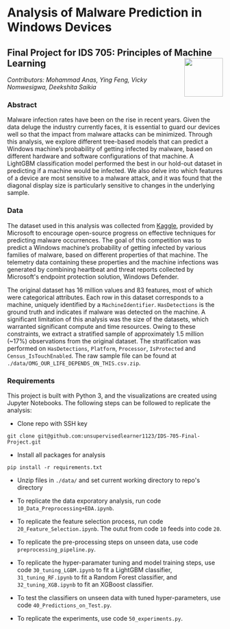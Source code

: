 # Analysis of Malware Prediction in Windows Devices
## Final Project for IDS 705: Principles of Machine Learning <img width=90 align="right" src="https://upload.wikimedia.org/wikipedia/commons/thumb/e/e6/Duke_University_logo.svg/1024px-Duke_University_logo.svg.png">

*Contributors: Mohammad Anas, Ying Feng, Vicky Nomwesigwa, Deekshita Saikia*

### Abstract
Malware infection rates have been on the rise in recent years. Given the data deluge the industry currently faces, it is essential to guard our devices well so that the impact from malware attacks can be minimized. Through this analysis, we explore different tree-based models that can predict a Windows machine’s probability of getting infected by malware, based on different hardware and software configurations of that machine. A LightGBM classification model performed the best in our hold-out dataset in predicting if a machine would be infected. We also delve into which features of a device are most sensitive to a malware attack, and it was found that the diagonal display size is particularly sensitive to changes in the underlying sample.

### Data
The dataset used in this analysis was collected from [Kaggle](https://www.kaggle.com/competitions/microsoft-malware-prediction), provided by Microsoft to encourage open-source progress on effective techniques for predicting malware occurrences. The goal of this competition was to predict a Windows machine’s probability of getting infected by various families of malware, based on different properties of that machine. The telemetry data containing these properties and the machine infections was generated by combining heartbeat and threat reports collected by Microsoft's endpoint protection solution, Windows Defender.

The original dataset has 16 million values and 83 features, most of which were categorical attributes. Each row in this dataset corresponds to a machine, uniquely identified by a `MachineIdentifier`. `HasDetections` is the ground truth and indicates if malware was detected on the machine. A significant limitation of this analysis was the size of the datasets, which warranted significant compute and time resources. Owing to these constraints, we extract a stratified sample of approximately 1.5 million (~17%) observations from the original dataset. The stratification was performed on `HasDetections`, `Platform`, `Processor`, `IsProtected` and `Census_IsTouchEnabled`. The raw sample file can be found at `./data/OMG_OUR_LIFE_DEPENDS_ON_THIS.csv.zip`.

### Requirements
This project is built with Python 3, and the visualizations are created using Jupyter Notebooks. The following steps can be followed to replicate the analysis:

* Clone repo with SSH key
```
git clone git@github.com:unsupervisedlearner1123/IDS-705-Final-Project.git
```

* Install all packages for analysis
```
pip install -r requirements.txt
```

* Unzip files in `./data/` and set current working directory to repo's directory

* To replicate the data exporatory analysis, run code `10_Data_Preprocessing+EDA.ipynb`.

* To replicate the feature selection process, run code `20_Feature_Selection.ipynb`. The outut from code `10` feeds into code `20`.

* To replicate the pre-processing steps on unseen data, use code `preprocessing_pipeline.py`.

* To replicate the hyper-paramater tuning and model training steps, use code `30_tuning_LGBM.ipynb` to fit a LightGBM classifier, `31_tuning_RF.ipynb` to fit a Random Forest classifier, and `32_tuning_XGB.ipynb` to fit an XGBoost classifier.

* To test the classifiers on unseen data with tuned hyper-parameters, use code `40_Predictions_on_Test.py`.

* To replicate the experiments, use code `50_experiments.py`.
